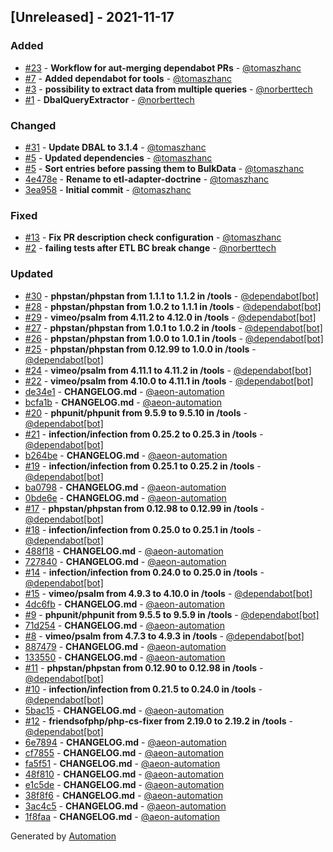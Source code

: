 ## [Unreleased] - 2021-11-17

### Added
- [#23](https://github.com/flow-php/etl-adapter-doctrine/pull/23) - **Workflow for aut-merging dependabot PRs** - [@tomaszhanc](https://github.com/tomaszhanc)
- [#7](https://github.com/flow-php/etl-adapter-doctrine/pull/7) - **Added dependabot for tools** - [@tomaszhanc](https://github.com/tomaszhanc)
- [#3](https://github.com/flow-php/etl-adapter-doctrine/pull/3) - **possibility to extract data from multiple queries** - [@norberttech](https://github.com/norberttech)
- [#1](https://github.com/flow-php/etl-adapter-doctrine/pull/1) - **DbalQueryExtractor** - [@norberttech](https://github.com/norberttech)

### Changed
- [#31](https://github.com/flow-php/etl-adapter-doctrine/pull/31) - **Update DBAL to 3.1.4** - [@tomaszhanc](https://github.com/tomaszhanc)
- [#5](https://github.com/flow-php/etl-adapter-doctrine/pull/5) - **Updated dependencies** - [@tomaszhanc](https://github.com/tomaszhanc)
- [#5](https://github.com/flow-php/etl-adapter-doctrine/pull/5) - **Sort entries before passing them to BulkData** - [@tomaszhanc](https://github.com/tomaszhanc)
- [4e478e](https://github.com/flow-php/etl-adapter-doctrine/commit/4e478e2862f4a9dee0124a2809909ba3136237c9) - **Rename to etl-adapter-doctrine** - [@tomaszhanc](https://github.com/tomaszhanc)
- [3ea958](https://github.com/flow-php/etl-adapter-doctrine/commit/3ea95818ff969bdb9151e8590fa1952a3878a60d) - **Initial commit** - [@tomaszhanc](https://github.com/tomaszhanc)

### Fixed
- [#13](https://github.com/flow-php/etl-adapter-doctrine/pull/13) - **Fix PR description check configuration** - [@tomaszhanc](https://github.com/tomaszhanc)
- [#2](https://github.com/flow-php/etl-adapter-doctrine/pull/2) - **failing tests after ETL BC break change** - [@norberttech](https://github.com/norberttech)

### Updated
- [#30](https://github.com/flow-php/etl-adapter-doctrine/pull/30) - **phpstan/phpstan from 1.1.1 to 1.1.2 in /tools** - [@dependabot[bot]](https://github.com/apps/dependabot)
- [#28](https://github.com/flow-php/etl-adapter-doctrine/pull/28) - **phpstan/phpstan from 1.0.2 to 1.1.1 in /tools** - [@dependabot[bot]](https://github.com/apps/dependabot)
- [#29](https://github.com/flow-php/etl-adapter-doctrine/pull/29) - **vimeo/psalm from 4.11.2 to 4.12.0 in /tools** - [@dependabot[bot]](https://github.com/apps/dependabot)
- [#27](https://github.com/flow-php/etl-adapter-doctrine/pull/27) - **phpstan/phpstan from 1.0.1 to 1.0.2 in /tools** - [@dependabot[bot]](https://github.com/apps/dependabot)
- [#26](https://github.com/flow-php/etl-adapter-doctrine/pull/26) - **phpstan/phpstan from 1.0.0 to 1.0.1 in /tools** - [@dependabot[bot]](https://github.com/apps/dependabot)
- [#25](https://github.com/flow-php/etl-adapter-doctrine/pull/25) - **phpstan/phpstan from 0.12.99 to 1.0.0 in /tools** - [@dependabot[bot]](https://github.com/apps/dependabot)
- [#24](https://github.com/flow-php/etl-adapter-doctrine/pull/24) - **vimeo/psalm from 4.11.1 to 4.11.2 in /tools** - [@dependabot[bot]](https://github.com/apps/dependabot)
- [#22](https://github.com/flow-php/etl-adapter-doctrine/pull/22) - **vimeo/psalm from 4.10.0 to 4.11.1 in /tools** - [@dependabot[bot]](https://github.com/apps/dependabot)
- [de34e1](https://github.com/flow-php/etl-adapter-doctrine/commit/de34e131713d51ed9821fabdaeaa2eee348ffc5d) - **CHANGELOG.md** - [@aeon-automation](https://github.com/aeon-automation)
- [bcfa1b](https://github.com/flow-php/etl-adapter-doctrine/commit/bcfa1b0ae3c7871efd98a5f157330b38c4e2d1c9) - **CHANGELOG.md** - [@aeon-automation](https://github.com/aeon-automation)
- [#20](https://github.com/flow-php/etl-adapter-doctrine/pull/20) - **phpunit/phpunit from 9.5.9 to 9.5.10 in /tools** - [@dependabot[bot]](https://github.com/apps/dependabot)
- [#21](https://github.com/flow-php/etl-adapter-doctrine/pull/21) - **infection/infection from 0.25.2 to 0.25.3 in /tools** - [@dependabot[bot]](https://github.com/apps/dependabot)
- [b264be](https://github.com/flow-php/etl-adapter-doctrine/commit/b264be5082daaa64c7800957eb5831a87360f967) - **CHANGELOG.md** - [@aeon-automation](https://github.com/aeon-automation)
- [#19](https://github.com/flow-php/etl-adapter-doctrine/pull/19) - **infection/infection from 0.25.1 to 0.25.2 in /tools** - [@dependabot[bot]](https://github.com/apps/dependabot)
- [ba0798](https://github.com/flow-php/etl-adapter-doctrine/commit/ba0798d02b9f548e780ded2a10003d1a7954eb2e) - **CHANGELOG.md** - [@aeon-automation](https://github.com/aeon-automation)
- [0bde6e](https://github.com/flow-php/etl-adapter-doctrine/commit/0bde6edb9da9bbb25d736076f18a44a7b177207d) - **CHANGELOG.md** - [@aeon-automation](https://github.com/aeon-automation)
- [#17](https://github.com/flow-php/etl-adapter-doctrine/pull/17) - **phpstan/phpstan from 0.12.98 to 0.12.99 in /tools** - [@dependabot[bot]](https://github.com/apps/dependabot)
- [#18](https://github.com/flow-php/etl-adapter-doctrine/pull/18) - **infection/infection from 0.25.0 to 0.25.1 in /tools** - [@dependabot[bot]](https://github.com/apps/dependabot)
- [488f18](https://github.com/flow-php/etl-adapter-doctrine/commit/488f18627801a60ed86559aafdc0e440508f1758) - **CHANGELOG.md** - [@aeon-automation](https://github.com/aeon-automation)
- [727840](https://github.com/flow-php/etl-adapter-doctrine/commit/7278408cfbd0401c6964f68c935e7ad6724be26a) - **CHANGELOG.md** - [@aeon-automation](https://github.com/aeon-automation)
- [#14](https://github.com/flow-php/etl-adapter-doctrine/pull/14) - **infection/infection from 0.24.0 to 0.25.0 in /tools** - [@dependabot[bot]](https://github.com/apps/dependabot)
- [#15](https://github.com/flow-php/etl-adapter-doctrine/pull/15) - **vimeo/psalm from 4.9.3 to 4.10.0 in /tools** - [@dependabot[bot]](https://github.com/apps/dependabot)
- [4dc6fb](https://github.com/flow-php/etl-adapter-doctrine/commit/4dc6fb08bc30bcaca618be2ccb5ff5698de15a41) - **CHANGELOG.md** - [@aeon-automation](https://github.com/aeon-automation)
- [#9](https://github.com/flow-php/etl-adapter-doctrine/pull/9) - **phpunit/phpunit from 9.5.5 to 9.5.9 in /tools** - [@dependabot[bot]](https://github.com/apps/dependabot)
- [71d254](https://github.com/flow-php/etl-adapter-doctrine/commit/71d254d9a9e88a0af6598a5fd3c3bdc1bb37d609) - **CHANGELOG.md** - [@aeon-automation](https://github.com/aeon-automation)
- [#8](https://github.com/flow-php/etl-adapter-doctrine/pull/8) - **vimeo/psalm from 4.7.3 to 4.9.3 in /tools** - [@dependabot[bot]](https://github.com/apps/dependabot)
- [887479](https://github.com/flow-php/etl-adapter-doctrine/commit/887479c0df1ef98073241d63f7e90841956033a4) - **CHANGELOG.md** - [@aeon-automation](https://github.com/aeon-automation)
- [133550](https://github.com/flow-php/etl-adapter-doctrine/commit/133550b365a3c76b39d83bd5d94bafdfdc5ad09c) - **CHANGELOG.md** - [@aeon-automation](https://github.com/aeon-automation)
- [#11](https://github.com/flow-php/etl-adapter-doctrine/pull/11) - **phpstan/phpstan from 0.12.90 to 0.12.98 in /tools** - [@dependabot[bot]](https://github.com/apps/dependabot)
- [#10](https://github.com/flow-php/etl-adapter-doctrine/pull/10) - **infection/infection from 0.21.5 to 0.24.0 in /tools** - [@dependabot[bot]](https://github.com/apps/dependabot)
- [5bac15](https://github.com/flow-php/etl-adapter-doctrine/commit/5bac1590fb4d1f12ef0bb9ef7966736b356568a2) - **CHANGELOG.md** - [@aeon-automation](https://github.com/aeon-automation)
- [#12](https://github.com/flow-php/etl-adapter-doctrine/pull/12) - **friendsofphp/php-cs-fixer from 2.19.0 to 2.19.2 in /tools** - [@dependabot[bot]](https://github.com/apps/dependabot)
- [6e7894](https://github.com/flow-php/etl-adapter-doctrine/commit/6e78943b48937d9603f1d2637223724bb40fad0e) - **CHANGELOG.md** - [@aeon-automation](https://github.com/aeon-automation)
- [cf7855](https://github.com/flow-php/etl-adapter-doctrine/commit/cf7855e875fd1fce6abbb9a4005478c7c6e134cd) - **CHANGELOG.md** - [@aeon-automation](https://github.com/aeon-automation)
- [fa5f51](https://github.com/flow-php/etl-adapter-doctrine/commit/fa5f51de5fd12cc5b7f3c5793d2fec781a71a41a) - **CHANGELOG.md** - [@aeon-automation](https://github.com/aeon-automation)
- [48f810](https://github.com/flow-php/etl-adapter-doctrine/commit/48f810b9920836c72e358f9eb4bbae139f670f1f) - **CHANGELOG.md** - [@aeon-automation](https://github.com/aeon-automation)
- [e1c5de](https://github.com/flow-php/etl-adapter-doctrine/commit/e1c5de50ae790af58ef9f2277ca2b9d081db3b80) - **CHANGELOG.md** - [@aeon-automation](https://github.com/aeon-automation)
- [38f8f6](https://github.com/flow-php/etl-adapter-doctrine/commit/38f8f654839536d36f04f300d1b07feb1ae193f4) - **CHANGELOG.md** - [@aeon-automation](https://github.com/aeon-automation)
- [3ac4c5](https://github.com/flow-php/etl-adapter-doctrine/commit/3ac4c519913fe5bcb08317de9434831bcfc28673) - **CHANGELOG.md** - [@aeon-automation](https://github.com/aeon-automation)
- [1f8faa](https://github.com/flow-php/etl-adapter-doctrine/commit/1f8faae06632dad7317a05629464040d7d1ca3d1) - **CHANGELOG.md** - [@aeon-automation](https://github.com/aeon-automation)

Generated by [Automation](https://github.com/aeon-php/automation)